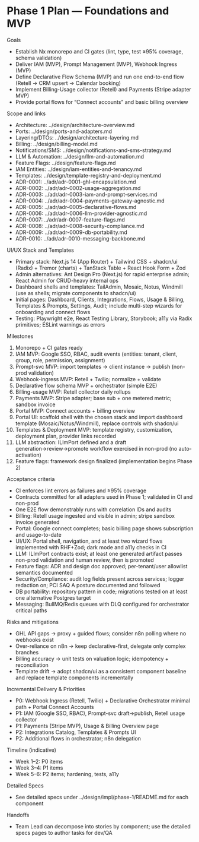 # Phase 1 Plan — Foundations and MVP

Goals
- Establish Nx monorepo and CI gates (lint, type, test ≥95% coverage, schema validation)
- Deliver IAM (MVP), Prompt Management (MVP), Webhook Ingress (MVP)
- Define Declarative Flow Schema (MVP) and run one end-to-end flow (Retell → CRM upsert → Calendar booking)
- Implement Billing-Usage collector (Retell) and Payments (Stripe adapter MVP)
- Provide portal flows for “Connect accounts” and basic billing overview

Scope and links
- Architecture: ../design/architecture-overview.md
- Ports: ../design/ports-and-adapters.md
- Layering/DTOs: ../design/architecture-layering.md
- Billing: ../design/billing-model.md
- Notifications/SMS: ../design/notifications-and-sms-strategy.md
- LLM & Automation: ../design/llm-and-automation.md
- Feature Flags: ../design/feature-flags.md
- IAM Entities: ../design/iam-entities-and-tenancy.md
- Templates: ../design/template-registry-and-deployment.md
- ADR-0001: ../adr/adr-0001-ghl-encapsulation.md
- ADR-0002: ../adr/adr-0002-usage-aggregation.md
- ADR-0003: ../adr/adr-0003-iam-and-prompt-services.md
- ADR-0004: ../adr/adr-0004-payments-gateway-agnostic.md
- ADR-0005: ../adr/adr-0005-declarative-flows.md
- ADR-0006: ../adr/adr-0006-llm-provider-agnostic.md
- ADR-0007: ../adr/adr-0007-feature-flags.md
- ADR-0008: ../adr/adr-0008-security-compliance.md
- ADR-0009: ../adr/adr-0009-db-portability.md
- ADR-0010: ../adr/adr-0010-messaging-backbone.md

UI/UX Stack and Templates
- Primary stack: Next.js 14 (App Router) + Tailwind CSS + shadcn/ui (Radix) + Tremor (charts) + TanStack Table + React Hook Form + Zod
- Admin alternatives: Ant Design Pro (Next.js) for rapid enterprise admin; React Admin for CRUD-heavy internal ops
- Dashboard shells and templates: TailAdmin, Mosaic, Notus, Windmill (use as shells; migrate components to shadcn/ui)
- Initial pages: Dashboard, Clients, Integrations, Flows, Usage & Billing, Templates & Prompts, Settings, Audit; include multi-step wizards for onboarding and connect flows
- Testing: Playwright e2e, React Testing Library, Storybook; a11y via Radix primitives; ESLint warnings as errors

Milestones
1) Monorepo + CI gates ready
2) IAM MVP: Google SSO, RBAC, audit events (entities: tenant, client, group, role, permission, assignment)
3) Prompt-svc MVP: import templates → client instance → publish (non-prod validation)
4) Webhook-ingress MVP: Retell + Twilio; normalize + validate
5) Declarative flow schema MVP + orchestrator (simple E2E)
6) Billing-usage MVP: Retell collector daily rollups
7) Payments MVP: Stripe adapter; base sub + one metered metric; sandbox invoice
8) Portal MVP: Connect accounts + billing overview
9) Portal UI: scaffold shell with the chosen stack and import dashboard template (Mosaic/Notus/Windmill), replace controls with shadcn/ui
10) Templates & Deployment MVP: template registry, customization, deployment plan, provider links recorded
11) LLM abstraction: ILlmPort defined and a draft generation→review→promote workflow exercised in non-prod (no auto-activation)
12) Feature flags: framework design finalized (implementation begins Phase 2)

Acceptance criteria
- CI enforces lint errors as failures and ≥95% coverage
- Contracts committed for all adapters used in Phase 1; validated in CI and non-prod
- One E2E flow demonstrably runs with correlation IDs and audits
- Billing: Retell usage ingested and visible in admin; stripe sandbox invoice generated
- Portal: Google connect completes; basic billing page shows subscription and usage-to-date
- UI/UX: Portal shell, navigation, and at least two wizard flows implemented with RHF+Zod; dark mode and a11y checks in CI
- LLM: ILlmPort contracts exist; at least one generated artifact passes non-prod validation and human review, then is promoted
- Feature flags: ADR and design doc approved; per-tenant/user allowlist semantics documented
- Security/Compliance: audit log fields present across services; logger redaction on; PCI SAQ A posture documented and followed
- DB portability: repository pattern in code; migrations tested on at least one alternative Postgres target
- Messaging: BullMQ/Redis queues with DLQ configured for orchestrator critical paths

Risks and mitigations
- GHL API gaps → proxy + guided flows; consider n8n polling where no webhooks exist
- Over-reliance on n8n → keep declarative-first, delegate only complex branches
- Billing accuracy → unit tests on valuation logic; idempotency + reconciliation
- Template drift → adopt shadcn/ui as a consistent component baseline and replace template components incrementally

Incremental Delivery & Priorities
- P0: Webhook Ingress (Retell, Twilio) + Declarative Orchestrator minimal path + Portal Connect Accounts
- P1: IAM (Google SSO, RBAC), Prompt-svc draft→publish, Retell usage collector
- P1: Payments (Stripe MVP), Usage & Billing Overview page
- P2: Integrations Catalog, Templates & Prompts UI
- P2: Additional flows in orchestrator; n8n delegation

Timeline (indicative)
- Week 1–2: P0 items
- Week 3–4: P1 items
- Week 5–6: P2 items; hardening, tests, a11y

Detailed Specs
- See detailed specs under ../design/impl/phase-1/README.md for each component

Handoffs
- Team Lead can decompose into stories by component; use the detailed specs pages to author tasks for dev/QA
